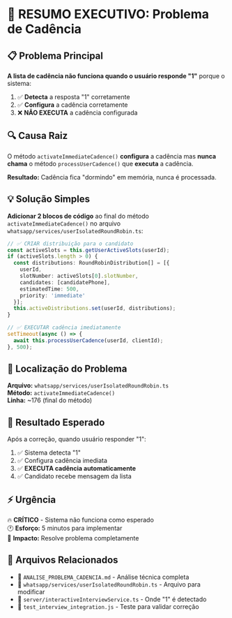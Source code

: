 # 🚨 RESUMO EXECUTIVO: Problema de Cadência

## 📋 Problema Principal

**A lista de cadência não funciona quando o usuário responde "1"** porque o sistema:

1. ✅ **Detecta** a resposta "1" corretamente
2. ✅ **Configura** a cadência corretamente 
3. ❌ **NÃO EXECUTA** a cadência configurada

## 🔍 Causa Raiz

O método `activateImmediateCadence()` **configura** a cadência mas **nunca chama** o método `processUserCadence()` que **executa** a cadência.

**Resultado:** Cadência fica "dormindo" em memória, nunca é processada.

## 💡 Solução Simples

**Adicionar 2 blocos de código** ao final do método `activateImmediateCadence()` no arquivo `whatsapp/services/userIsolatedRoundRobin.ts`:

```typescript
// ✅ CRIAR distribuição para o candidato
const activeSlots = this.getUserActiveSlots(userId);
if (activeSlots.length > 0) {
  const distributions: RoundRobinDistribution[] = [{
    userId,
    slotNumber: activeSlots[0].slotNumber,
    candidates: [candidatePhone],
    estimatedTime: 500,
    priority: 'immediate'
  }];
  this.activeDistributions.set(userId, distributions);
}

// ✅ EXECUTAR cadência imediatamente
setTimeout(async () => {
  await this.processUserCadence(userId, clientId);
}, 500);
```

## 📍 Localização do Problema

**Arquivo:** `whatsapp/services/userIsolatedRoundRobin.ts`  
**Método:** `activateImmediateCadence()`  
**Linha:** ~176 (final do método)

## 🎯 Resultado Esperado

Após a correção, quando usuário responder "1":

1. ✅ Sistema detecta "1"
2. ✅ Configura cadência imediata
3. ✅ **EXECUTA cadência automaticamente**
4. ✅ Candidato recebe mensagem da lista

## ⚡ Urgência

🔥 **CRÍTICO** - Sistema não funciona como esperado  
🕐 **Esforço:** 5 minutos para implementar  
🎯 **Impacto:** Resolve problema completamente

## 📁 Arquivos Relacionados

- 📄 `ANALISE_PROBLEMA_CADENCIA.md` - Análise técnica completa
- 📄 `whatsapp/services/userIsolatedRoundRobin.ts` - Arquivo para modificar
- 📄 `server/interactiveInterviewService.ts` - Onde "1" é detectado
- 📄 `test_interview_integration.js` - Teste para validar correção 